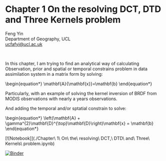 # Chapter 1 On the resolving DCT, DTD and Three Kernels problem

Feng Yin  
Department of Geography, UCL  
ucfafyi@ucl.ac.uk  


<br/>

In this chapter, I am trying to find an analytical way of calculating Observation, prior and spatial or temporal constrains problem in data assimilation system in a matrix form by solving:

\begin{equation*}
\mathbf{A}{\mathbf{x}}=\mathbf{b}
\end{equation*}

Particularly, with an example of solving the kernel inversion of BRDF from MODIS observations with nearly a years observations.

And adding the temporal and/or sptatial constrain to solve:


\begin{equation*}
\left(\mathbf{A} + \gamma^{2}\mathbf{D}^{\top}\mathbf{D}\right)\mathbf{x} = \mathbf{b}
\end{equation*}

[![Notebook]](./Chapter\ 1\ On\ the\ resolving\ DCT\,\ DTD\ and\ Three\ Kernels\ problem.ipynb)

[![Binder](https://mybinder.org/badge.svg)](https://mybinder.org/v2/gh/MarcYin/DTD-DCT-and-Three-Kernels/master)

